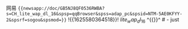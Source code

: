 网易 `{{newsapp://doc/GB5NJ8QF0536RWBA?s=CH_lite_wap_dl_16&spsp=qqBrowser&spss=adap_pc&spsid=NTM-5AE0KFYY-2&spsrf=sogou&spsmod=}}` !{{1625580364518}}! ${{lite_wap_dl_16}}$ ^{{}}^ # -
just
